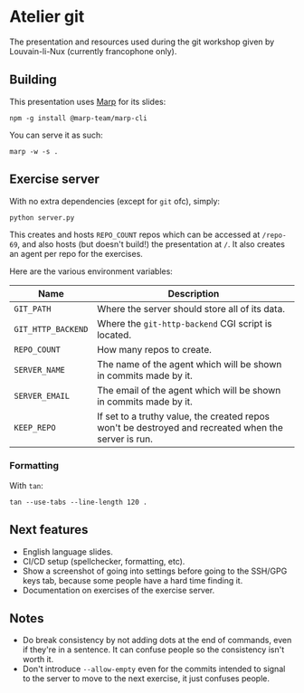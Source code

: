 # Atelier git

The presentation and resources used during the git workshop given by Louvain-li-Nux (currently francophone only).

## Building

This presentation uses [Marp](https://marp.app/) for its slides:

```console
npm -g install @marp-team/marp-cli
```

You can serve it as such:

```console
marp -w -s .
```

## Exercise server

With no extra dependencies (except for `git` ofc), simply:

```console
python server.py
```

This creates and hosts `REPO_COUNT` repos which can be accessed at `/repo-69`, and also hosts (but doesn't build!) the presentation at `/`.
It also creates an agent per repo for the exercises.

Here are the various environment variables:

|Name|Description|
|-|-|
|`GIT_PATH`|Where the server should store all of its data.|
|`GIT_HTTP_BACKEND`|Where the `git-http-backend` CGI script is located.|
|`REPO_COUNT`|How many repos to create.|
|`SERVER_NAME`|The name of the agent which will be shown in commits made by it.|
|`SERVER_EMAIL`|The email of the agent which will be shown in commits made by it.|
|`KEEP_REPO`|If set to a truthy value, the created repos won't be destroyed and recreated when the server is run.|

### Formatting

With `tan`:

```console
tan --use-tabs --line-length 120 .
```

## Next features

- English language slides.
- CI/CD setup (spellchecker, formatting, etc).
- Show a screenshot of going into settings before going to the SSH/GPG keys tab, because some people have a hard time finding it.
- Documentation on exercises of the exercise server.

## Notes

- Do break consistency by not adding dots at the end of commands, even if they're in a sentence. It can confuse people so the consistency isn't worth it.
- Don't introduce `--allow-empty` even for the commits intended to signal to the server to move to the next exercise, it just confuses people.
